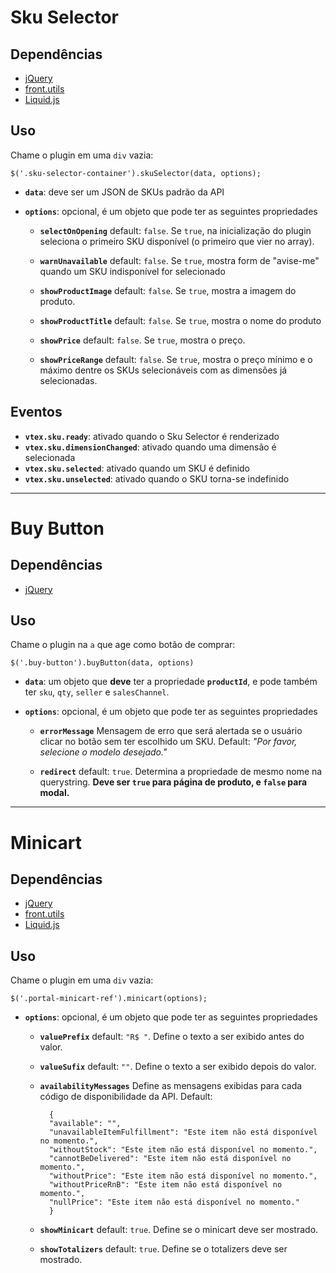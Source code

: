 # Sku Selector

## Dependências

 - [jQuery](http://www.jquery.com)
 - [front.utils](https://github.com/vtex/front.utils)
 - [Liquid.js](https://github.com/gberger42/liquid.js)

## Uso

Chame o plugin em uma `div` vazia:

    $('.sku-selector-container').skuSelector(data, options);

- <b>`data`</b>: deve ser um JSON de SKUs padrão da API

- <b>`options`</b>: opcional, é um objeto que pode ter as seguintes propriedades
    - <b>`selectOnOpening`</b>
        default: `false`. Se `true`, na inicialização do plugin seleciona o primeiro SKU disponível (o primeiro que vier no array).

    - <b>`warnUnavailable`</b>
        default: `false`. Se `true`, mostra form de "avise-me" quando um SKU indisponível for selecionado

    - <b>`showProductImage`</b>
        default: `false`. Se `true`, mostra a imagem do produto.

    - <b>`showProductTitle`</b>
        default: `false`. Se `true`, mostra o nome do produto

    - <b>`showPrice`</b>
        default: `false`. Se `true`, mostra o preço.

    - <b>`showPriceRange`</b>
        default: `false`. Se `true`, mostra o preço mínimo e o máximo dentre os SKUs selecionáveis com as dimensões já selecionadas.

## Eventos

- <b>`vtex.sku.ready`</b>: ativado quando o Sku Selector é renderizado
- <b>`vtex.sku.dimensionChanged`</b>: ativado quando uma dimensão é selecionada
- <b>`vtex.sku.selected`</b>: ativado quando um SKU é definido
- <b>`vtex.sku.unselected`</b>: ativado quando o SKU torna-se indefinido

---

# Buy Button

## Dependências

 - [jQuery](http://www.jquery.com)

## Uso

Chame o plugin na `a` que age como botão de comprar:

    $('.buy-button').buyButton(data, options)

- <b>`data`</b>: um objeto que <b>deve</b> ter a propriedade <b>`productId`</b>, e pode também ter `sku`, `qty`, `seller` e `salesChannel`.

- <b>`options`</b>: opcional, é um objeto que pode ter as seguintes propriedades

    - <b>`errorMessage`</b>
        Mensagem de erro que será alertada se o usuário clicar no botão sem ter escolhido um SKU. Default: *"Por favor, selecione o modelo desejado."*

    - <b>`redirect`</b>
        default: `true`. Determina a propriedade de mesmo nome na querystring. <b>Deve ser `true` para página de produto, e `false` para modal.</b>

---

# Minicart

## Dependências

 - [jQuery](http://www.jquery.com)
 - [front.utils](https://github.com/vtex/front.utils)
 - [Liquid.js](https://github.com/gberger42/liquid.js)

## Uso

Chame o plugin em uma `div` vazia:

    $('.portal-minicart-ref').minicart(options);

- <b>`options`</b>: opcional, é um objeto que pode ter as seguintes propriedades

    - <b>`valuePrefix`</b>
        default: `"R$ "`. Define o texto a ser exibido antes do valor.

    - <b>`valueSufix`</b>
        default: `""`. Define o texto a ser exibido depois do valor.

    - <b>`availabilityMessages`</b>
        Define as mensagens exibidas para cada código de disponibilidade da API. Default:

            {
    		"available": "",
    		"unavailableItemFulfillment": "Este item não está disponível no momento.",
    		"withoutStock": "Este item não está disponível no momento.",
    		"cannotBeDelivered": "Este item não está disponível no momento.",
    		"withoutPrice": "Este item não está disponível no momento.",
    		"withoutPriceRnB": "Este item não está disponível no momento.",
    		"nullPrice": "Este item não está disponível no momento."
            }

    - <b>`showMinicart`</b>
        default: `true`. Define se o minicart deve ser mostrado.

    - <b>`showTotalizers`</b>
        default: `true`. Define se o totalizers deve ser mostrado.
